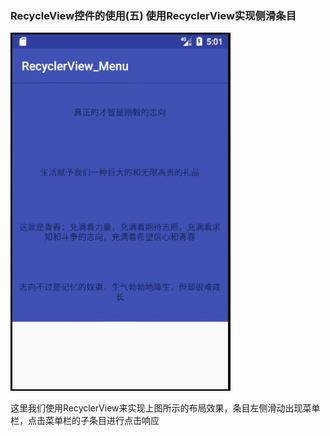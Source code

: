 ### RecycleView控件的使用(五) 使用RecyclerView实现侧滑条目

![](pic/GIF.gif)

这里我们使用RecyclerView来实现上图所示的布局效果，条目左侧滑动出现菜单栏，点击菜单栏的子条目进行点击响应